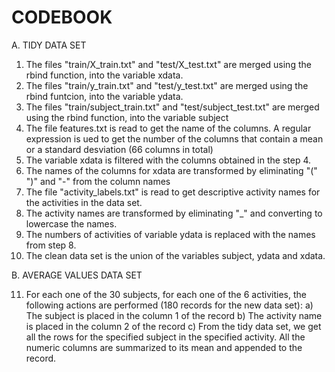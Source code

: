 CODEBOOK
========

A. TIDY DATA SET

1. The files "train/X_train.txt"  and "test/X_test.txt" are merged using the rbind function, into the variable xdata.
2. The files "train/y_train.txt" and   "test/y_test.txt" are merged using the rbind funtcion, into the variable ydata.
3. The files "train/subject_train.txt" and "test/subject_test.txt" are merged using the rbind function, into the variable subject
4. The file features.txt is read to get the name of the columns. A regular expression is ued to get the number of the columns that contain a mean or a standard desviation (66 columns in total)
5. The variable xdata is filtered with the columns obtained in the step 4. 
6. The names of the columns for xdata are transformed by eliminating "(" ")" and "-" from the column names
7. The file "activity_labels.txt" is read to get descriptive activity names for the activities in the data set.
8. The activity names are transformed by eliminating "_" and converting to lowercase the names.
9. The numbers of activities of variable ydata is replaced with the names from step 8.
10. The clean data set is the union of the variables subject, ydata and xdata.


B. AVERAGE VALUES DATA SET

11. For each one of the 30 subjects, for each one of the 6 activities, the following actions are performed (180 records for the new data set):
	a) The subject is placed in the column 1 of the record
	b) The activity name is placed in the column 2 of the record
	c) From the tidy data set, we get all the rows for the specified subject in the specified activity. All the numeric columns are summarized to its mean and appended to the record.




  